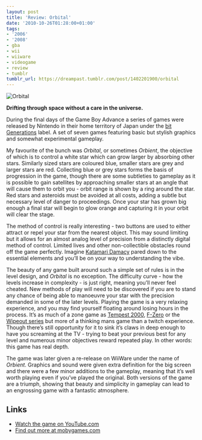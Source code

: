 ```yaml
---
layout: post
title: 'Review: Orbital'
date: '2010-10-26T01:28:00+01:00'
tags:
- '2006'
- '2008'
- gba
- wii
- wiiware
- videogame
- review
- tumblr
tumblr_url: https://dreampast.tumblr.com/post/1402201900/orbital
---
```

![Orbital](https://64.media.tumblr.com/tumblr_laazl23qhh1qbfpni.png)

**Drifting through space without a care in the universe.**

During the final days of the Game Boy Advance a series of games were released by Nintendo in their home territory of Japan under the [bit Generations](http://en.wikipedia.org/wiki/Bit_Generations) label. A set of seven games featuring basic but stylish graphics and somewhat experimental gameplay.

My favourite of the bunch was _Orbital_, or sometimes _Orbient_, the objective of which is to control a white star which can grow larger by absorbing other stars. Similarly sized stars are coloured blue, smaller stars are grey and larger stars are red. Collecting blue or grey stars forms the basis of progression in the game, though there are some subtleties to gameplay as it is possible to gain satellites by approaching smaller stars at an angle that will cause them to orbit you - orbit range is shown by a ring around the star. Red stars and asteroids must be avoided at all costs, adding a subtle but necessary level of danger to proceedings. Once your star has grown big enough a final star will begin to glow orange and capturing it in your orbit will clear the stage.

The method of control is really interesting - two buttons are used to either attract or repel your star from the nearest object. This may sound limiting but it allows for an almost analog level of precision from a distinctly digital method of control. Limited lives and other non-collectible obstacles round off the game perfectly. Imagine [Katamari Damacy](http://www.mobygames.com/game/katamari-damacy) pared down to the essential elements and you’ll be on your way to understanding the vibe.

The beauty of any game built around such a simple set of rules is in the level design, and _Orbital_ is no exception. The difficulty curve - how the levels increase in complexity - is just right, meaning you’ll never feel cheated. New methods of play will need to be discovered if you are to stand any chance of being able to manoeuvre your star with the precision demanded in some of the later levels. Playing the game is a very relaxing experience, and you may find yourself floating around losing hours in the process. It’s as much of a zone game as [Tempest 2000](http://www.mobygames.com/game/tempest-2000), [F-Zero](http://www.mobygames.com/game/f-zero) or the [Wipeout series](http://www.mobygames.com/game-group/wipeout-series) but more of a thinking mans game than a twitch experience. Though there’s still opportunity for it to sink it’s claws in deep enough to have you screaming at the TV - trying to beat your previous best for any level and numerous minor objectives reward repeated play. In other words: this game has real depth.

The game was later given a re-release on WiiWare under the name of _Orbient_. Graphics and sound were given extra definition for the big screen and there were a few minor additions to the gameplay, meaning that it’s well worth playing even if you’ve played the original. Both versions of the game are a triumph, showing that beauty and simplicity in gameplay can lead to an engrossing game with a fantastic atmosphere.

## Links

- [Watch the game on YouTube.com](http://www.youtube.com/watch?v=YTktCOAxxQg)
- [Find out more at mobygames.com](http://www.mobygames.com/game/orbient)